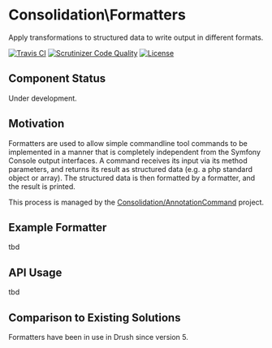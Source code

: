# Consolidation\Formatters

Apply transformations to structured data to write output in different formats.

[![Travis CI](https://travis-ci.org/consolidation-org/formatters.svg?branch=master)](https://travis-ci.org/consolidation-org/formatters) [![Scrutinizer Code Quality](https://scrutinizer-ci.com/g/consolidation-org/output-formatters/badges/quality-score.png?b=master)](https://scrutinizer-ci.com/g/consolidation-org/output-formatters/?branch=master) [![License](https://poser.pugx.org/consolidation/formatters/license)](https://packagist.org/packages/consolidation/formatters)

## Component Status

Under development.

## Motivation

Formatters are used to allow simple commandline tool commands to be implemented in a manner that is completely independent from the Symfony Console output interfaces.  A command receives its input via its method parameters, and returns its result as structured data (e.g. a php standard object or array).  The structured data is then formatted by a formatter, and the result is printed.

This process is managed by the [Consolidation/AnnotationCommand](https://github.com/consolidation-org/annotation-command) project.

## Example Formatter
tbd

## API Usage
tbd

## Comparison to Existing Solutions

Formatters have been in use in Drush since version 5. 
